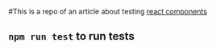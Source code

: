 #This is a repo of an article about testing [react components](https://medium.com/@ven_korolyov/testing-react-components-ad8ec1df1ea2)

## `npm run test` to run tests
